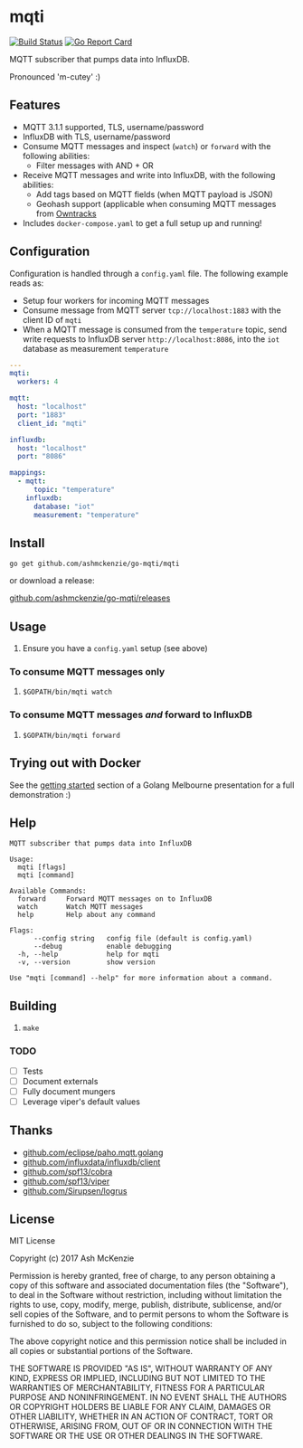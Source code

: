 # mqti

[![Build Status](https://travis-ci.org/ashmckenzie/go-mqti.svg?branch=master)](https://travis-ci.org/ashmckenzie/go-mqti)
[![Go Report Card](https://goreportcard.com/badge/github.com/ashmckenzie/go-mqti)](https://goreportcard.com/report/github.com/ashmckenzie/go-mqti)

MQTT subscriber that pumps data into InfluxDB.

Pronounced 'm-cutey' :)

## Features

* MQTT 3.1.1 supported, TLS, username/password
* InfluxDB with TLS, username/password
* Consume MQTT messages and inspect (`watch`) or `forward` with the following abilities:
  * Filter messages with AND + OR
* Receive MQTT messages and write into InfluxDB, with the following abilities:
  * Add tags based on MQTT fields (when MQTT payload is JSON)
  * Geohash support (applicable when consuming MQTT messages from [Owntracks](http://owntracks.org/)
* Includes `docker-compose.yaml` to get a full setup up and running!

## Configuration

Configuration is handled through a `config.yaml` file.  The following example reads as:

* Setup four workers for incoming MQTT messages
* Consume message from MQTT server `tcp://localhost:1883` with the client ID of `mqti`
* When a MQTT message is consumed from the `temperature` topic, send write requests to InfluxDB server `http://localhost:8086`, into the `iot` database as measurement `temperature`

```yaml
---
mqti:
  workers: 4

mqtt:
  host: "localhost"
  port: "1883"
  client_id: "mqti"

influxdb:
  host: "localhost"
  port: "8086"

mappings:
  - mqtt:
      topic: "temperature"
    influxdb:
      database: "iot"
      measurement: "temperature"
```

## Install

`go get github.com/ashmckenzie/go-mqti/mqti`

or download a release:

[github.com/ashmckenzie/go-mqti/releases](https://github.com/ashmckenzie/go-mqti/releases)

## Usage

1. Ensure you have a `config.yaml` setup (see above)

### To consume MQTT messages only

1. `$GOPATH/bin/mqti watch`

### To consume MQTT messages *and* forward to InfluxDB

1. `$GOPATH/bin/mqti forward`

## Trying out with Docker

See the [getting started](https://github.com/ashmckenzie/golang-melbourne-july-2017#getting-started) section of a Golang Melbourne presentation for a full demonstration :)

## Help

```shell
MQTT subscriber that pumps data into InfluxDB

Usage:
  mqti [flags]
  mqti [command]

Available Commands:
  forward     Forward MQTT messages on to InfluxDB
  watch       Watch MQTT messages
  help        Help about any command

Flags:
      --config string   config file (default is config.yaml)
      --debug           enable debugging
  -h, --help            help for mqti
  -v, --version         show version

Use "mqti [command] --help" for more information about a command.
```

## Building

1. `make`

### TODO

* [ ] Tests
* [ ] Document externals
* [ ] Fully document mungers
* [ ] Leverage viper's default values

## Thanks

* [github.com/eclipse/paho.mqtt.golang](https://github.com/eclipse/paho.mqtt.golang)
* [github.com/influxdata/influxdb/client](https://github.com/influxdata/influxdb/client)
* [github.com/spf13/cobra](https://github.com/spf13/cobra)
* [github.com/spf13/viper](https://github.com/spf13/viper)
* [github.com/Sirupsen/logrus](https://github.com/Sirupsen/logrus)

## License

MIT License

Copyright (c) 2017 Ash McKenzie

Permission is hereby granted, free of charge, to any person obtaining a copy
of this software and associated documentation files (the "Software"), to deal
in the Software without restriction, including without limitation the rights
to use, copy, modify, merge, publish, distribute, sublicense, and/or sell
copies of the Software, and to permit persons to whom the Software is
furnished to do so, subject to the following conditions:

The above copyright notice and this permission notice shall be included in all
copies or substantial portions of the Software.

THE SOFTWARE IS PROVIDED "AS IS", WITHOUT WARRANTY OF ANY KIND, EXPRESS OR
IMPLIED, INCLUDING BUT NOT LIMITED TO THE WARRANTIES OF MERCHANTABILITY,
FITNESS FOR A PARTICULAR PURPOSE AND NONINFRINGEMENT. IN NO EVENT SHALL THE
AUTHORS OR COPYRIGHT HOLDERS BE LIABLE FOR ANY CLAIM, DAMAGES OR OTHER
LIABILITY, WHETHER IN AN ACTION OF CONTRACT, TORT OR OTHERWISE, ARISING FROM,
OUT OF OR IN CONNECTION WITH THE SOFTWARE OR THE USE OR OTHER DEALINGS IN THE
SOFTWARE.
